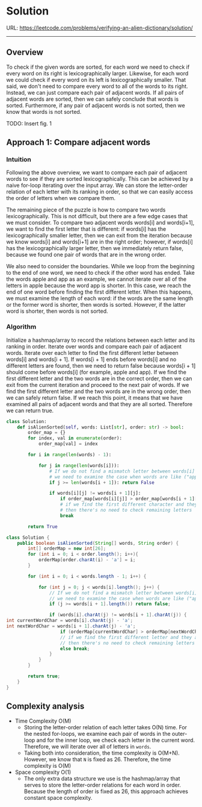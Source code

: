# Solution

URL: https://leetcode.com/problems/verifying-an-alien-dictionary/solution/

---

## Overview

To check if the given words are sorted, for each word we need to check if every word on its right is lexicographically larger. Likewise, for each word we could check if every word on its left is lexicographically smaller. That said, we don't need to compare every word to all of the words to its right. Instead, we can just compare each pair of adjacent words. If all pairs of adjacent words are sorted, then we can safely conclude that words is sorted. Furthermore, if any pair of adjacent words is not sorted, then we know that words is not sorted.

TODO: Insert fig. 1

## Approach 1: Compare adjacent words

### Intuition

Following the above overview, we want to compare each pair of adjacent words to see if they are sorted lexicographically. This can be achieved by a naive for-loop iterating over the input array. We can store the letter-order relation of each letter with its ranking in order, so that we can easily access the order of letters when we compare them.

The remaining piece of the puzzle is how to compare two words lexicographically. This is not difficult, but there are a few edge cases that we must consider. To compare two adjacent words words[i] and words[i+1], we want to find the first letter that is different: if words[i] has the lexicographically smaller letter, then we can exit from the iteration because we know words[i] and words[i+1] are in the right order; however, if words[i] has the lexicographically larger letter, then we immediately return false, because we found one pair of words that are in the wrong order.

We also need to consider the boundaries. While we loop from the beginning to the end of one word, we need to check if the other word has ended. Take the words apple and app as an example, we cannot iterate over all of the letters in apple because the word app is shorter. In this case, we reach the end of one word before finding the first different letter. When this happens, we must examine the length of each word: if the words are the same length or the former word is shorter, then words is sorted. However, if the latter word is shorter, then words is not sorted.

### Algorithm

Initialize a hashmap/array to record the relations between each letter and its ranking in order.
Iterate over words and compare each pair of adjacent words.
Iterate over each letter to find the first different letter between words[i] and words[i + 1].
If words[i + 1] ends before words[i] and no different letters are found, then we need to return false because words[i + 1] should come before words[i] (for example, apple and app).
If we find the first different letter and the two words are in the correct order, then we can exit from the current iteration and proceed to the next pair of words.
If we find the first different letter and the two words are in the wrong order, then we can safely return false.
If we reach this point, it means that we have examined all pairs of adjacent words and that they are all sorted. Therefore we can return true.

```python
class Solution:
    def isAlienSorted(self, words: List[str], order: str) -> bool:
        order_map = {}
        for index, val in enumerate(order):
            order_map[val] = index

        for i in range(len(words) - 1):

            for j in range(len(words[i])):
                # If we do not find a mismatch letter between words[i] and words[i + 1],
                # we need to examine the case when words are like ("apple", "app").
                if j >= len(words[i + 1]): return False

                if words[i][j] != words[i + 1][j]:
                    if order_map[words[i][j]] > order_map[words[i + 1][j]]: return False
                    # if we find the first different character and they are sorted,
                    # then there's no need to check remaining letters
                    break

        return True
```

```java
class Solution {
    public boolean isAlienSorted(String[] words, String order) {
        int[] orderMap = new int[26];
        for (int i = 0; i < order.length(); i++){
            orderMap[order.charAt(i) - 'a'] = i;
        }

        for (int i = 0; i < words.length - 1; i++) {

            for (int j = 0; j < words[i].length(); j++) {
                // If we do not find a mismatch letter between words[i] and words[i + 1],
                // we need to examine the case when words are like ("apple", "app").
                if (j >= words[i + 1].length()) return false;

                if (words[i].charAt(j) != words[i + 1].charAt(j)) {
int currentWordChar = words[i].charAt(j) - 'a';
int nextWordChar = words[i + 1].charAt(j) - 'a';
                    if (orderMap[currentWordChar] > orderMap[nextWordChar]) return false;
                    // if we find the first different letter and they are sorted,
                    // then there's no need to check remaining letters
                    else break;
                }
            }
        }

        return true;
    }
}
```

## Complexity analysis

- Time Complexity O(M)
  - Storing the letter-order relation of each letter takes O(N) time. For the nested for-loops, we examine each pair of words in the outer-loop and for the inner loop, we check each letter in the current word. Therefore, we will iterate over all of letters in `words`.
  - Taking both into consideration, the time complexity is O(M+N). However, we know that `N` is fixed as 26. Therefore, the time complexity is O(M)
- Space complexity O(1)
  - The only extra data structure we use is the hashmap/array that serves to store the letter-order relations for each word in order. Because the length of order is fixed as 26, this approach achieves constant space complexity.

